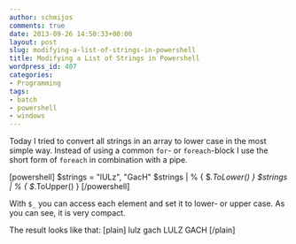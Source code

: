 ```yaml
---
author: schmijos
comments: true
date: 2013-09-26 14:50:33+00:00
layout: post
slug: modifying-a-list-of-strings-in-powershell
title: Modifying a List of Strings in Powershell
wordpress_id: 407
categories:
- Programming
tags:
- batch
- powershell
- windows
---
```


Today I tried to convert all strings in an array to lower case in the most simple way. Instead of using a common `for`- or `foreach`-block I use the short form of `foreach` in combination with a pipe.

[powershell]
$strings = "lULz", "GacH"
$strings | % { $_.ToLower() }
$strings | % { $_.ToUpper() }
[/powershell]

With `$_` you can access each element and set it to lower- or upper case. As you can see, it is very compact.

The result looks like that:
[plain]
lulz
gach
LULZ
GACH
[/plain]

